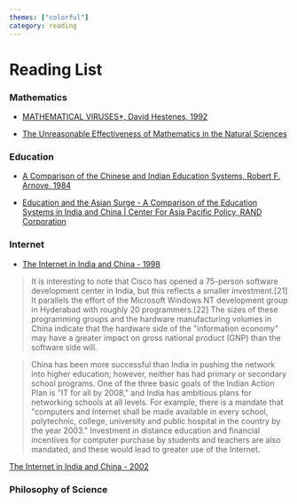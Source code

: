 ```yaml
---
themes: ["colorful"]
category: reading
---
```


# Reading List

### Mathematics

- [MATHEMATICAL VIRUSES*, David Hestenes, 1992](http://geocalc.clas.asu.edu/pdf/MathViruses.pdf)

- [The Unreasonable Effectiveness of Mathematics in the Natural Sciences](https://en.wikipedia.org/wiki/The_Unreasonable_Effectiveness_of_Mathematics_in_the_Natural_Sciences)
  
### Education

- [A Comparison of the Chinese and Indian Education Systems, Robert F. Arnove, 1984](https://www.jstor.org/stable/1187321)

- [Education and the Asian Surge - A Comparison of the Education Systems in India and China | Center For Asia Pacific Policy, RAND Corporation ](https://www.rand.org/content/dam/rand/pubs/occasional_papers/2008/RAND_OP218.pdf)

### Internet

- [The Internet in India and China - 1998](https://web.archive.org/web/20080328154704/http://www.isoc.org/isoc/conferences/inet/99/proceedings/3a/3a_3.htm)
>It is interesting to note that Cisco has opened a 75-person software development center in India, but this reflects a smaller investment.[21] It parallels the effort of the Microsoft Windows NT development group in Hyderabad with roughly 20 programmers.[22] The sizes of these programming groups and the hardware manufacturing volumes in China indicate that the hardware side of the "information economy" may have a greater impact on gross national product (GNP) than the software side will.


>China has been more successful than India in pushing the network into higher education; however, neither has had primary or secondary school programs. One of the three basic goals of the Indian Action Plan is "IT for all by 2008," and India has ambitious plans for networking schools at all levels. For example, there is a mandate that "computers and Internet shall be made available in every school, polytechnic, college, university and public hospital in the country by the year 2003." Investment in distance education and financial incentives for computer purchase by students and teachers are also mandated, and these would lead to greater use of the Internet.

[The Internet in India and China - 2002](https://firstmonday.org/ojs/index.php/fm/article/view/997/918)


### Philosophy of Science


